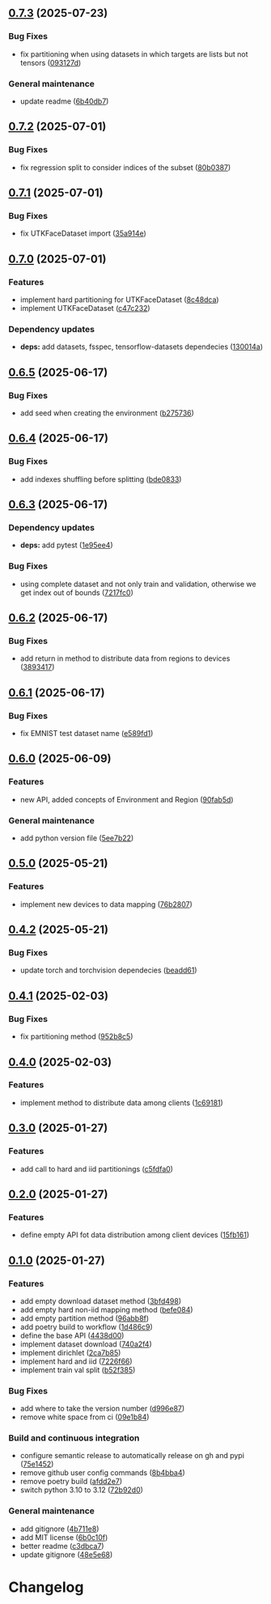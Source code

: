 ## [0.7.3](https://github.com/davidedomini/ProFed/compare/0.7.2...0.7.3) (2025-07-23)

### Bug Fixes

* fix partitioning when using datasets in which targets are lists but not tensors ([093127d](https://github.com/davidedomini/ProFed/commit/093127da03408959462883b5fa6a410002dc0278))

### General maintenance

* update readme ([6b40db7](https://github.com/davidedomini/ProFed/commit/6b40db7dc98766399f813c0741c97267d0c2a3c7))

## [0.7.2](https://github.com/davidedomini/ProFed/compare/0.7.1...0.7.2) (2025-07-01)

### Bug Fixes

* fix regression split to consider indices of the subset ([80b0387](https://github.com/davidedomini/ProFed/commit/80b03876b280180e605bb2620830b056db97b7f2))

## [0.7.1](https://github.com/davidedomini/ProFed/compare/0.7.0...0.7.1) (2025-07-01)

### Bug Fixes

* fix UTKFaceDataset import ([35a914e](https://github.com/davidedomini/ProFed/commit/35a914e18ff8186c732cda335489bad9a26cab62))

## [0.7.0](https://github.com/davidedomini/ProFed/compare/0.6.5...0.7.0) (2025-07-01)

### Features

* implement hard partitioning for UTKFaceDataset ([8c48dca](https://github.com/davidedomini/ProFed/commit/8c48dcaa309afa48d12512db20d430b28cb700c8))
* implement UTKFaceDataset ([c47c232](https://github.com/davidedomini/ProFed/commit/c47c232d5a8ef2200a307bdaa3b54aacb2c6a97a))

### Dependency updates

* **deps:** add datasets, fsspec, tensorflow-datasets dependecies ([130014a](https://github.com/davidedomini/ProFed/commit/130014add9a60217f93d40eca8b5d5ae15b53084))

## [0.6.5](https://github.com/davidedomini/ProFed/compare/0.6.4...0.6.5) (2025-06-17)

### Bug Fixes

* add seed when creating the environment ([b275736](https://github.com/davidedomini/ProFed/commit/b2757367e27c9c21a45b00f0e90a312f870cd7af))

## [0.6.4](https://github.com/davidedomini/ProFed/compare/0.6.3...0.6.4) (2025-06-17)

### Bug Fixes

* add indexes shuffling before splitting ([bde0833](https://github.com/davidedomini/ProFed/commit/bde083389a0880b176331d2a43608bce14530e99))

## [0.6.3](https://github.com/davidedomini/ProFed/compare/0.6.2...0.6.3) (2025-06-17)

### Dependency updates

* **deps:** add pytest ([1e95ee4](https://github.com/davidedomini/ProFed/commit/1e95ee424d9a92c420c96938094c6de283cf7222))

### Bug Fixes

* using complete dataset and not only train and validation, otherwise we get index out of bounds ([7217fc0](https://github.com/davidedomini/ProFed/commit/7217fc0fcd8befbfcc4b4210c4ace9596053ef52))

## [0.6.2](https://github.com/davidedomini/ProFed/compare/0.6.1...0.6.2) (2025-06-17)

### Bug Fixes

* add return in method to distribute data from regions to devices ([3893417](https://github.com/davidedomini/ProFed/commit/38934176e4d3f51349218bfead8acc82e73fef36))

## [0.6.1](https://github.com/davidedomini/ProFed/compare/0.6.0...0.6.1) (2025-06-17)

### Bug Fixes

* fix EMNIST test dataset name ([e589fd1](https://github.com/davidedomini/ProFed/commit/e589fd1782031ce657d083bb028b3459efae19a7))

## [0.6.0](https://github.com/davidedomini/ProFed/compare/0.5.0...0.6.0) (2025-06-09)

### Features

* new API, added concepts of Environment and Region ([90fab5d](https://github.com/davidedomini/ProFed/commit/90fab5dc13609e68422b0e3652609396182f96a5))

### General maintenance

* add python version file ([5ee7b22](https://github.com/davidedomini/ProFed/commit/5ee7b223b2109e3550150fc96d4ff4e77f32a809))

## [0.5.0](https://github.com/davidedomini/ProFed/compare/0.4.2...0.5.0) (2025-05-21)

### Features

* implement new devices to data mapping ([76b2807](https://github.com/davidedomini/ProFed/commit/76b2807864462a2de8662191aa32051b650a36d5))

## [0.4.2](https://github.com/davidedomini/ProFed/compare/0.4.1...0.4.2) (2025-05-21)

### Bug Fixes

* update torch and torchvision dependecies ([beadd61](https://github.com/davidedomini/ProFed/commit/beadd6153c3e69bd7d50fea0fe1720c1cd6c171e))

## [0.4.1](https://github.com/davidedomini/ProFed/compare/0.4.0...0.4.1) (2025-02-03)

### Bug Fixes

* fix partitioning method ([952b8c5](https://github.com/davidedomini/ProFed/commit/952b8c5d630e45ab1017e791fc0b24c78c01f7fb))

## [0.4.0](https://github.com/davidedomini/ProFed/compare/0.3.0...0.4.0) (2025-02-03)

### Features

* implement method to distribute data among clients ([1c69181](https://github.com/davidedomini/ProFed/commit/1c69181b7eb55034e19c354f60d2a35e8412f777))

## [0.3.0](https://github.com/davidedomini/ProFed/compare/0.2.0...0.3.0) (2025-01-27)

### Features

* add call to hard and iid partitionings ([c5fdfa0](https://github.com/davidedomini/ProFed/commit/c5fdfa0d37fb93f2c77678608d51a327a95a7f00))

## [0.2.0](https://github.com/davidedomini/ProFed/compare/0.1.0...0.2.0) (2025-01-27)

### Features

* define empty API fot data distribution among client devices ([15fb161](https://github.com/davidedomini/ProFed/commit/15fb1618f34ec9085b0672f65f8bc31be5052f5a))

## [0.1.0](https://github.com/davidedomini/ProFed/compare/v0.0.1...0.1.0) (2025-01-27)

### Features

* add empty download dataset method ([3bfd498](https://github.com/davidedomini/ProFed/commit/3bfd498214f899601b666f57743a44f2c838aa42))
* add empty hard non-iid mapping method ([befe084](https://github.com/davidedomini/ProFed/commit/befe084f9929eb8984916ea815f2438af0251009))
* add empty partition method ([96abb8f](https://github.com/davidedomini/ProFed/commit/96abb8fc63d6d52518dbb809b93988671ec2d126))
* add poetry build to workflow ([1d486c9](https://github.com/davidedomini/ProFed/commit/1d486c92a09c472bee4e1a81a0358b29984ed9ab))
* define the base API ([4438d00](https://github.com/davidedomini/ProFed/commit/4438d0012a651e41b949c6871e3ef41cb1788ad8))
* implement dataset download ([740a2f4](https://github.com/davidedomini/ProFed/commit/740a2f44e3dc627f98f5c607d9e0d59fdd874cb7))
* implement dirichlet ([2ca7b85](https://github.com/davidedomini/ProFed/commit/2ca7b85a22ea412611fd27e6ae5a9e5089ee2d42))
* implement hard and iid ([7226f66](https://github.com/davidedomini/ProFed/commit/7226f663641a22d2be1e302a897cb85e41a73fb5))
* implement train val split ([b52f385](https://github.com/davidedomini/ProFed/commit/b52f385d40ee36bb8b076064fc6a05b834a8cb41))

### Bug Fixes

* add where to take the version number ([d996e87](https://github.com/davidedomini/ProFed/commit/d996e87138d4904d2aa5120e5fd13ed8dadd7479))
* remove white space from ci ([09e1b84](https://github.com/davidedomini/ProFed/commit/09e1b8478c159a60265ff5d5b1300986d274f5b6))

### Build and continuous integration

* configure semantic release to automatically release on gh and pypi ([75e1452](https://github.com/davidedomini/ProFed/commit/75e14525089ca8e2497f31c7974efab238de3cd6))
* remove github user config commands ([8b4bba4](https://github.com/davidedomini/ProFed/commit/8b4bba494a78e03807db5cd9410c59d032d348da))
* remove poetry build ([afdd2e7](https://github.com/davidedomini/ProFed/commit/afdd2e738280e804a11303de0f2d824c1b2d9974))
* switch python 3.10 to 3.12 ([72b92d0](https://github.com/davidedomini/ProFed/commit/72b92d05efa7e23b0a8213a2502a21ae6d018e63))

### General maintenance

* add gitignore ([4b711e8](https://github.com/davidedomini/ProFed/commit/4b711e8d8d8452a971c84252ecf7adf8028b5cc4))
* add MIT license ([6b0c10f](https://github.com/davidedomini/ProFed/commit/6b0c10fab064f8faba0fcb4b30c068835059a858))
* better readme ([c3dbca7](https://github.com/davidedomini/ProFed/commit/c3dbca7b6a73059e7b476e697db12cc87ffb7c9f))
* update gitignore ([48e5e68](https://github.com/davidedomini/ProFed/commit/48e5e6881f78fec9a68d1b747a91a4cd3481ade2))

# Changelog
